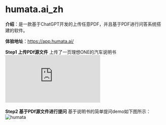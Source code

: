 # humata.ai_zh

**介绍**：是一款基于ChatGPT开发的上传任意PDF，并且基于PDF进行问答系统搭建的软件。

**体验地址**：https://app.humata.ai/

**Step1 上传PDf源文件**
上传了一页理想ONE的汽车说明书
![car_manual](https://github.com/wshzd/AIGC_Tools/blob/main/images/%E7%90%86%E6%83%B3one%E8%AF%B4%E6%98%8E%E4%B9%A6.pdf_2.pdf)

**Step2 基于PDf源文件进行提问**
基于说明书的简单提问demo如下图所示：
![humata](https://github.com/wshzd/AIGC_Tools/blob/main/images/humata.ai.jpg)
